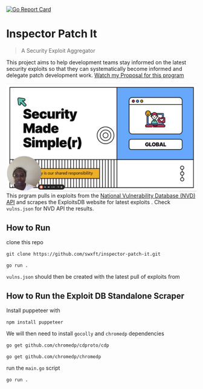 [![Go Report Card](https://goreportcard.com/badge/github.com/swxft/inspector-patch-it)](https://goreportcard.com/report/github.com/swxft/inspector-patch-it)
# Inspector Patch It
>A Security Exploit Aggregator

This project aims to help development teams stay informed on the latest security exploits so that they can systematically become informed and delegate patch development work.
[Watch my Proposal for this program](https://www.loom.com/share/b043e635b55a4fa1b036230c8efa3c3d?sid=50163045-457f-43ff-8734-aa4847be2707)

[![Loom](loom-screenshot.png)](https://www.loom.com/share/b043e635b55a4fa1b036230c8efa3c3d?sid=50163045-457f-43ff-8734-aa4847be2707)
This prgram pulls in exploits from the [National Vulnerability Database (NVD) API](https://nvd.nist.gov/developers/vulnerabilities) and scrapes the ExploitsDB website for latest exploits . Check `vulns.json` for NVD API the results.
## How to Run 
clone this repo
```
git clone https://github.com/swxft/inspector-patch-it.git
```
```
go run .
```
`vulns.json` should then be created with the latest pull of exploits from 

## How to Run the Exploit DB Standalone Scraper

Install puppeteer with 
```
npm install puppeteer
```
We will then need to install `gocolly` and `chromedp` dependencies
```
go get github.com/chromedp/cdproto/cdp
```
```
go get github.com/chromedp/chromedp
```
run the `main.go` script
```
go run .
```
